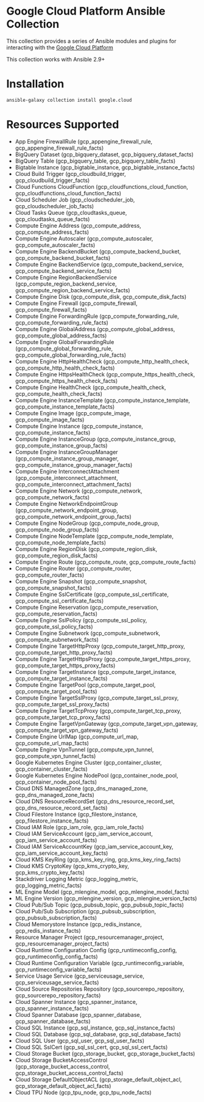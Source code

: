 # Google Cloud Platform Ansible Collection
This collection provides a series of Ansible modules and plugins for interacting with the [Google Cloud Platform](https://cloud.google.com)

This collection works with Ansible 2.9+

# Installation
```bash
ansible-galaxy collection install google.cloud
```

# Resources Supported
  * App Engine FirewallRule (gcp_appengine_firewall_rule, gcp_appengine_firewall_rule_facts)
  * BigQuery Dataset (gcp_bigquery_dataset, gcp_bigquery_dataset_facts)
  * BigQuery Table (gcp_bigquery_table, gcp_bigquery_table_facts)
  * Bigtable Instance (gcp_bigtable_instance, gcp_bigtable_instance_facts)
  * Cloud Build Trigger (gcp_cloudbuild_trigger, gcp_cloudbuild_trigger_facts)
  * Cloud Functions CloudFunction (gcp_cloudfunctions_cloud_function, gcp_cloudfunctions_cloud_function_facts)
  * Cloud Scheduler Job (gcp_cloudscheduler_job, gcp_cloudscheduler_job_facts)
  * Cloud Tasks Queue (gcp_cloudtasks_queue, gcp_cloudtasks_queue_facts)
  * Compute Engine Address (gcp_compute_address, gcp_compute_address_facts)
  * Compute Engine Autoscaler (gcp_compute_autoscaler, gcp_compute_autoscaler_facts)
  * Compute Engine BackendBucket (gcp_compute_backend_bucket, gcp_compute_backend_bucket_facts)
  * Compute Engine BackendService (gcp_compute_backend_service, gcp_compute_backend_service_facts)
  * Compute Engine RegionBackendService (gcp_compute_region_backend_service, gcp_compute_region_backend_service_facts)
  * Compute Engine Disk (gcp_compute_disk, gcp_compute_disk_facts)
  * Compute Engine Firewall (gcp_compute_firewall, gcp_compute_firewall_facts)
  * Compute Engine ForwardingRule (gcp_compute_forwarding_rule, gcp_compute_forwarding_rule_facts)
  * Compute Engine GlobalAddress (gcp_compute_global_address, gcp_compute_global_address_facts)
  * Compute Engine GlobalForwardingRule (gcp_compute_global_forwarding_rule, gcp_compute_global_forwarding_rule_facts)
  * Compute Engine HttpHealthCheck (gcp_compute_http_health_check, gcp_compute_http_health_check_facts)
  * Compute Engine HttpsHealthCheck (gcp_compute_https_health_check, gcp_compute_https_health_check_facts)
  * Compute Engine HealthCheck (gcp_compute_health_check, gcp_compute_health_check_facts)
  * Compute Engine InstanceTemplate (gcp_compute_instance_template, gcp_compute_instance_template_facts)
  * Compute Engine Image (gcp_compute_image, gcp_compute_image_facts)
  * Compute Engine Instance (gcp_compute_instance, gcp_compute_instance_facts)
  * Compute Engine InstanceGroup (gcp_compute_instance_group, gcp_compute_instance_group_facts)
  * Compute Engine InstanceGroupManager (gcp_compute_instance_group_manager, gcp_compute_instance_group_manager_facts)
  * Compute Engine InterconnectAttachment (gcp_compute_interconnect_attachment, gcp_compute_interconnect_attachment_facts)
  * Compute Engine Network (gcp_compute_network, gcp_compute_network_facts)
  * Compute Engine NetworkEndpointGroup (gcp_compute_network_endpoint_group, gcp_compute_network_endpoint_group_facts)
  * Compute Engine NodeGroup (gcp_compute_node_group, gcp_compute_node_group_facts)
  * Compute Engine NodeTemplate (gcp_compute_node_template, gcp_compute_node_template_facts)
  * Compute Engine RegionDisk (gcp_compute_region_disk, gcp_compute_region_disk_facts)
  * Compute Engine Route (gcp_compute_route, gcp_compute_route_facts)
  * Compute Engine Router (gcp_compute_router, gcp_compute_router_facts)
  * Compute Engine Snapshot (gcp_compute_snapshot, gcp_compute_snapshot_facts)
  * Compute Engine SslCertificate (gcp_compute_ssl_certificate, gcp_compute_ssl_certificate_facts)
  * Compute Engine Reservation (gcp_compute_reservation, gcp_compute_reservation_facts)
  * Compute Engine SslPolicy (gcp_compute_ssl_policy, gcp_compute_ssl_policy_facts)
  * Compute Engine Subnetwork (gcp_compute_subnetwork, gcp_compute_subnetwork_facts)
  * Compute Engine TargetHttpProxy (gcp_compute_target_http_proxy, gcp_compute_target_http_proxy_facts)
  * Compute Engine TargetHttpsProxy (gcp_compute_target_https_proxy, gcp_compute_target_https_proxy_facts)
  * Compute Engine TargetInstance (gcp_compute_target_instance, gcp_compute_target_instance_facts)
  * Compute Engine TargetPool (gcp_compute_target_pool, gcp_compute_target_pool_facts)
  * Compute Engine TargetSslProxy (gcp_compute_target_ssl_proxy, gcp_compute_target_ssl_proxy_facts)
  * Compute Engine TargetTcpProxy (gcp_compute_target_tcp_proxy, gcp_compute_target_tcp_proxy_facts)
  * Compute Engine TargetVpnGateway (gcp_compute_target_vpn_gateway, gcp_compute_target_vpn_gateway_facts)
  * Compute Engine UrlMap (gcp_compute_url_map, gcp_compute_url_map_facts)
  * Compute Engine VpnTunnel (gcp_compute_vpn_tunnel, gcp_compute_vpn_tunnel_facts)
  * Google Kubernetes Engine Cluster (gcp_container_cluster, gcp_container_cluster_facts)
  * Google Kubernetes Engine NodePool (gcp_container_node_pool, gcp_container_node_pool_facts)
  * Cloud DNS ManagedZone (gcp_dns_managed_zone, gcp_dns_managed_zone_facts)
  * Cloud DNS ResourceRecordSet (gcp_dns_resource_record_set, gcp_dns_resource_record_set_facts)
  * Cloud Filestore Instance (gcp_filestore_instance, gcp_filestore_instance_facts)
  * Cloud IAM Role (gcp_iam_role, gcp_iam_role_facts)
  * Cloud IAM ServiceAccount (gcp_iam_service_account, gcp_iam_service_account_facts)
  * Cloud IAM ServiceAccountKey (gcp_iam_service_account_key, gcp_iam_service_account_key_facts)
  * Cloud KMS KeyRing (gcp_kms_key_ring, gcp_kms_key_ring_facts)
  * Cloud KMS CryptoKey (gcp_kms_crypto_key, gcp_kms_crypto_key_facts)
  * Stackdriver Logging Metric (gcp_logging_metric, gcp_logging_metric_facts)
  * ML Engine Model (gcp_mlengine_model, gcp_mlengine_model_facts)
  * ML Engine Version (gcp_mlengine_version, gcp_mlengine_version_facts)
  * Cloud Pub/Sub Topic (gcp_pubsub_topic, gcp_pubsub_topic_facts)
  * Cloud Pub/Sub Subscription (gcp_pubsub_subscription, gcp_pubsub_subscription_facts)
  * Cloud Memorystore Instance (gcp_redis_instance, gcp_redis_instance_facts)
  * Resource Manager Project (gcp_resourcemanager_project, gcp_resourcemanager_project_facts)
  * Cloud Runtime Configuration Config (gcp_runtimeconfig_config, gcp_runtimeconfig_config_facts)
  * Cloud Runtime Configuration Variable (gcp_runtimeconfig_variable, gcp_runtimeconfig_variable_facts)
  * Service Usage Service (gcp_serviceusage_service, gcp_serviceusage_service_facts)
  * Cloud Source Repositories Repository (gcp_sourcerepo_repository, gcp_sourcerepo_repository_facts)
  * Cloud Spanner Instance (gcp_spanner_instance, gcp_spanner_instance_facts)
  * Cloud Spanner Database (gcp_spanner_database, gcp_spanner_database_facts)
  * Cloud SQL Instance (gcp_sql_instance, gcp_sql_instance_facts)
  * Cloud SQL Database (gcp_sql_database, gcp_sql_database_facts)
  * Cloud SQL User (gcp_sql_user, gcp_sql_user_facts)
  * Cloud SQL SslCert (gcp_sql_ssl_cert, gcp_sql_ssl_cert_facts)
  * Cloud Storage Bucket (gcp_storage_bucket, gcp_storage_bucket_facts)
  * Cloud Storage BucketAccessControl (gcp_storage_bucket_access_control, gcp_storage_bucket_access_control_facts)
  * Cloud Storage DefaultObjectACL (gcp_storage_default_object_acl, gcp_storage_default_object_acl_facts)
  * Cloud TPU Node (gcp_tpu_node, gcp_tpu_node_facts)
